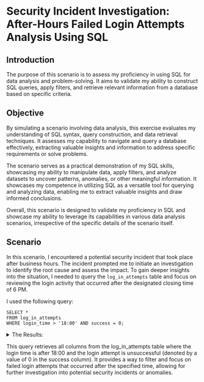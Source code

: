 # Security Incident Investigation: After-Hours Failed Login Attempts Analysis Using SQL

## Introduction

The purpose of this scenario is to assess my proficiency in using SQL for data analysis and problem-solving. It aims to validate my ability to construct SQL queries, apply filters, and retrieve relevant information from a database based on specific criteria.

## Objective 

By simulating a scenario involving data analysis, this exercise evaluates my understanding of SQL syntax, query construction, and data retrieval techniques. It assesses my capability to navigate and query a database effectively, extracting valuable insights and information to address specific requirements or solve problems.

The scenario serves as a practical demonstration of my SQL skills, showcasing my ability to manipulate data, apply filters, and analyze datasets to uncover patterns, anomalies, or other meaningful information. It showcases my competence in utilizing SQL as a versatile tool for querying and analyzing data, enabling me to extract valuable insights and draw informed conclusions.

Overall, this scenario is designed to validate my proficiency in SQL and showcase my ability to leverage its capabilities in various data analysis scenarios, irrespective of the specific details of the scenario itself.

## Scenario

In this scenario, I encountered a potential security incident that took place after business hours. The incident prompted me to initiate an investigation to identify the root cause and assess the impact. To gain deeper insights into the situation, I needed to query the ``log_in_attempts`` table and focus on reviewing the login activity that occurred after the designated closing time of 6 PM.

I used the following query:

```
SELECT *
FROM log_in_attempts
WHERE login_time > '18:00' AND success = 0;
```
<details close>

<summary>The Results:</summary>
  
![SQLQUERY](https://github.com/AmiliaSalva/Security-Incident-Investigation-After-Hours-Failed-Login-Attempts-Analysis-Using-SQL/assets/132176058/c452a1d3-519e-4e6c-a20c-875160576533)

</details>

This query retrieves all columns from the log_in_attempts table where the login time is after 18:00 and the login attempt is unsuccessful (denoted by a value of 0 in the success column). It provides a way to filter and focus on failed login attempts that occurred after the specified time, allowing for further investigation into potential security incidents or anomalies.
